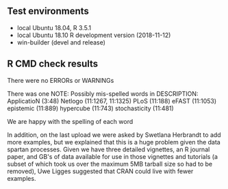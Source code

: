 ## Test environments
* local Ubuntu 18.04, R 3.5.1
* local Ubuntu 18.10 R development version (2018-11-12)
* win-builder (devel and release)

## R CMD check results
There were no ERRORs or WARNINGs

There was one NOTE:
Possibly mis-spelled words in DESCRIPTION:
  ApplicatioN (3:48)
  Netlogo (11:1267, 11:1325)
  PLoS (11:188)
  eFAST (11:1053)
  epistemic (11:889)
  hypercube (11:743)
  stochasticity (11:481)
  
We are happy with the spelling of each word

In addition, on the last upload we were asked by Swetlana Herbrandt to add more examples, but we explained that this is a huge problem given the data spartan processes. Given we have three detailed vignettes, an R journal paper, and GB's of data available for use in those vignettes and tutorials (a subset of which took us over the maximum 5MB tarball size so had to be removed), Uwe Ligges suggested that CRAN could live with fewer examples.
